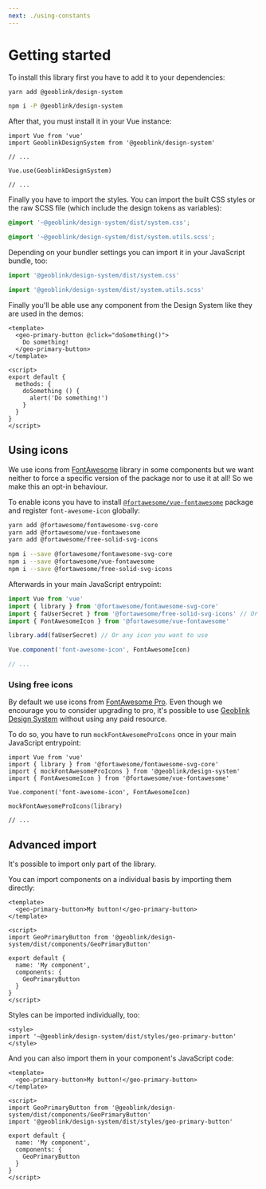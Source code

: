 ```yaml
---
next: ./using-constants
---
```


# Getting started

To install this library first you have to add it to your dependencies:

```sh
yarn add @geoblink/design-system
```

```sh
npm i -P @geoblink/design-system
```

After that, you must install it in your Vue instance:

```js{2,6}
import Vue from 'vue'
import GeoblinkDesignSystem from '@geoblink/design-system'

// ...

Vue.use(GeoblinkDesignSystem)

// ...
```

Finally you have to import the styles.
You can import the built CSS styles or the raw SCSS file (which include the design tokens as variables):

```css
@import '~@geoblink/design-system/dist/system.css';
```

```scss
@import '~@geoblink/design-system/dist/system.utils.scss';
```

Depending on your bundler settings you can import it in your JavaScript bundle, too:

```js
import '@geoblink/design-system/dist/system.css'
```

```js
import '@geoblink/design-system/dist/system.utils.scss'
```

Finally you'll be able use any component from the Design System like they are
used in the demos:

```vue live
<template>
  <geo-primary-button @click="doSomething()">
    Do something!
  </geo-primary-button>
</template>

<script>
export default {
  methods: {
    doSomething () {
      alert('Do something!')
    }
  }
}
</script>
```

## Using icons

We use icons from [FontAwesome](https://fontawesome.com/) library in some
components but we want neither to force a specific version of the package nor
to use it at all! So we make this an opt-in behaviour.

To enable icons you have to install [`@fortawesome/vue-fontawesome`](https://www.npmjs.com/package/@fortawesome/vue-fontawesome)
package and register `font-awesome-icon` globally:

```sh
yarn add @fortawesome/fontawesome-svg-core
yarn add @fortawesome/vue-fontawesome
yarn add @fortawesome/free-solid-svg-icons
```

```sh
npm i --save @fortawesome/fontawesome-svg-core
npm i --save @fortawesome/vue-fontawesome
npm i --save @fortawesome/free-solid-svg-icons
```

Afterwards in your main JavaScript entrypoint:

```js
import Vue from 'vue'
import { library } from '@fortawesome/fontawesome-svg-core'
import { faUserSecret } from '@fortawesome/free-solid-svg-icons' // Or any icon you want to use
import { FontAwesomeIcon } from '@fortawesome/vue-fontawesome'

library.add(faUserSecret) // Or any icon you want to use

Vue.component('font-awesome-icon', FontAwesomeIcon)

// ...
```

### Using free icons

By default we use icons from [FontAwesome Pro](https://fontawesome.com/pro).
Even though we encourage you to consider upgrading to pro, it's possible to use
[Geoblink Design System](/) without using any paid resource.

To do so, you have to run `mockFontAwesomeProIcons` once in your main JavaScript
entrypoint:

```js{3,8}
import Vue from 'vue'
import { library } from '@fortawesome/fontawesome-svg-core'
import { mockFontAwesomeProIcons } from '@geoblink/design-system'
import { FontAwesomeIcon } from '@fortawesome/vue-fontawesome'

Vue.component('font-awesome-icon', FontAwesomeIcon)

mockFontAwesomeProIcons(library)

// ...
```

## Advanced import

It's possible to import only part of the library.

You can import components on a individual basis by importing them directly:

```vue{6}
<template>
  <geo-primary-button>My button!</geo-primary-button>
</template>

<script>
import GeoPrimaryButton from '@geoblink/design-system/dist/components/GeoPrimaryButton'

export default {
  name: 'My component',
  components: {
    GeoPrimaryButton
  }
}
</script>
```

Styles can be imported individually, too:

```vue{2}
<style>
import '~@geoblink/design-system/dist/styles/geo-primary-button'
</style>
```

And you can also import them in your component's JavaScript code:

```vue{7}
<template>
  <geo-primary-button>My button!</geo-primary-button>
</template>

<script>
import GeoPrimaryButton from '@geoblink/design-system/dist/components/GeoPrimaryButton'
import '@geoblink/design-system/dist/styles/geo-primary-button'

export default {
  name: 'My component',
  components: {
    GeoPrimaryButton
  }
}
</script>
```